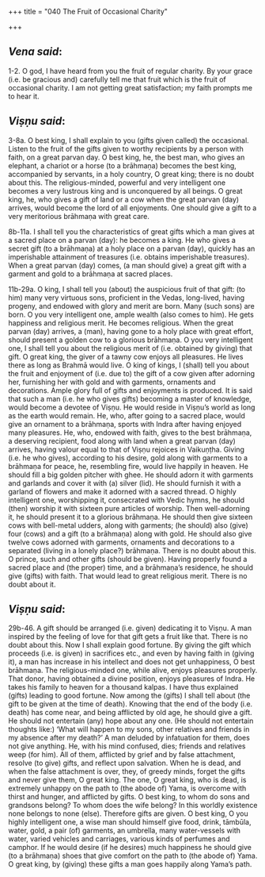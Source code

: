+++
title = "040  The Fruit of Occasional Charity"

+++
 

## *Vena said*:

1-2. O god, I have heard from you the fruit of regular charity. By your grace (i.e. be gracious and) carefully tell me that fruit which is the fruit of occasional charity. I am not getting great satisfaction; my faith prompts me to hear it.

## *Viṣṇu said*:

3-8a. O best king, I shall explain to you (gifts given called) the occasional. Listen to the fruit of the gifts given to worthy recipients by a person with faith, on a great parvan day. O best king, he, the best man, who gives an elephant, a chariot or a horse (to a brāhmaṇa) becomes the best king, accompanied by servants, in a holy country, O great king; there is no doubt about this. The religious-minded, powerful and very intelligent one becomes a very lustrous king and is unconquered by all beings. O great king, he, who gives a gift of land or a cow when the great parvan (day) arrives, would become the lord of all enjoyments. One should give a gift to a very meritorious brāhmaṇa with great care.

8b-11a. I shall tell you the characteristics of great gifts which a man gives at a sacred place on a parvan (day): he becomes a king. He who gives a secret gift (to a brāhmaṇa) at a holy place on a parvan (day), quickly has an imperishable attainment of treasures (i.e. obtains imperishable treasures). When a great parvan (day) comes, (a man should give) a great gift with a garment and gold to a brāhmaṇa at sacred places.

11b-29a. O king, I shall tell you (about) the auspicious fruit of that gift: (to him) many very virtuous sons, proficient in the Vedas, long-lived, having progeny, and endowed with glory and merit are born. Many (such sons) are born. O you very intelligent one, ample wealth (also comes to him). He gets happiness and religious merit. He becomes religious. When the great parvan (day) arrives, a (man), having gone to a holy place with great effort, should present a golden cow to a glorious brāhmaṇa. O you very intelligent one, I shall tell you about the religious merit of (i.e. obtained by giving) that gift. O great king, the giver of a tawny cow enjoys all pleasures. He lives there as long as Brahmā would live. O king of kings, I (shall) tell you about the fruit and enjoyment of (i.e. due to) the gift of a cow given after adorning her, furnishing her with gold and with garments, ornaments and decorations. Ample glory full of gifts and enjoyments is produced. It is said that such a man (i.e. he who gives gifts) becoming a master of knowledge, would become a devotee of Viṣṇu. He would reside in Viṣṇu’s world as long as the earth would remain. He, who, after going to a sacred place, would give an ornament to a brāhmaṇa, sports with Indra after having enjoyed many pleasures. He, who, endowed with faith, gives to the best brāhmaṇa, a deserving recipient, food along with land when a great parvan (day) arrives, having valour equal to that of Viṣṇu rejoices in Vaikuṇṭha. Giving (i.e. he who gives), according to his desire, gold along with garments to a brāhmaṇa for peace, he, resembling fire, would live happily in heaven. He should fill a big golden pitcher with ghee. He should adorn it with garments and garlands and cover it with (a) silver (lid). He should furnish it with a garland of flowers and make it adorned with a sacred thread. O highly intelligent one, worshipping it, consecrated with Vedic hymns, he should (then) worship it with sixteen pure articles of worship. Then well-adorning it, he should present it to a glorious brāhmaṇa. He should then give sixteen cows with bell-metal udders, along with garments; (he should) also (give) four (cows) and a gift (to a brāhmaṇa) along with gold. He should also give twelve cows adorned with garments, ornaments and decorations to a separated (living in a lonely place?) brāhmaṇa. There is no doubt about this. O prince, such and other gifts (should be given). Having properly found a sacred place and (the proper) time, and a brāhmaṇa’s residence, he should give (gifts) with faith. That would lead to great religious merit. There is no doubt about it.

## *Viṣṇu said*:

29b-46. A gift should be arranged (i.e. given) dedicating it to Viṣṇu. A man inspired by the feeling of love for that gift gets a fruit like that. There is no doubt about this. Now I shall explain good fortune. By giving the gift which proceeds (i.e. is given) in sacrifices etc., and even by having faith in (giving it), a man has increase in his intellect and does not get unhappiness, O best brāhmaṇa. The religious-minded one, while alive, enjoys pleasures properly. That donor, having obtained a divine position, enjoys pleasures of Indra. He takes his family to heaven for a thousand kalpas. I have thus explained (gifts) leading to good fortune. Now among the (gifts) I shall tell about (the gift to be given at the time of death). Knowing that the end of the body (i.e. death) has come near, and being afflicted by old age, he should give a gift. He should not entertain (any) hope about any one. (He should not entertain thoughts like:) ‘What will happen to my sons, other relatives and friends in my absence after my death?’ A man deluded by infatuation for them, does not give anything. He, with his mind confused, dies; friends and relatives weep (for him). All of them, afflicted by grief and by false attachment, resolve (to give) gifts, and reflect upon salvation. When he is dead, and when the false attachment is over, they, of greedy minds, forget the gifts and never give them, O great king. The one, O great king, who is dead, is extremely unhappy on the path to (the abode of) Yama, is overcome with thirst and hunger, and afflicted by gifts. O best king, to whom do sons and grandsons belong? To whom does the wife belong? In this worldly existence none belongs to none (else). Therefore gifts are given. O best king, O you highly intelligent one, a wise man should himself give food, drink, tāmbūla, water, gold, a pair (of) garments, an umbrella, many water-vessels with water, varied vehicles and carriages, various kinds of perfumes and camphor. If he would desire (if he desires) much happiness he should give (to a brāhmaṇa) shoes that give comfort on the path to (the abode of) Yama. O great king, by (giving) these gifts a man goes happily along Yama’s path.



